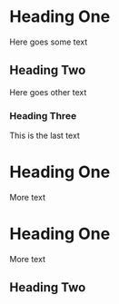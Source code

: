 # Heading One
Here goes some text

## Heading Two
Here goes other text

### Heading Three
This is the last text

# Heading One
More text

# Heading One
More text

## Heading Two
